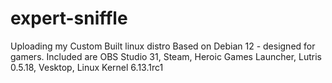 # expert-sniffle  
Uploading my Custom Built linux distro
Based on Debian 12 - designed for gamers.
Included are OBS Studio 31, Steam, Heroic Games Launcher, Lutris 0.5.18, Vesktop, Linux Kernel 6.13.1rc1
